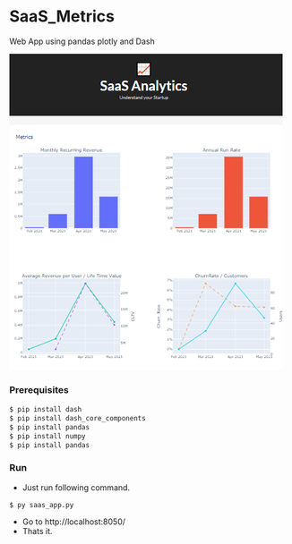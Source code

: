 # SaaS_Metrics
Web App using pandas plotly and Dash


![](assets/Capture.png)

### Prerequisites
```
$ pip install dash
$ pip install dash_core_components
$ pip install pandas
$ pip install numpy
$ pip install pandas
```
### Run
- Just run following command.
```
$ py saas_app.py
```
- Go to http://localhost:8050/
- Thats it.
